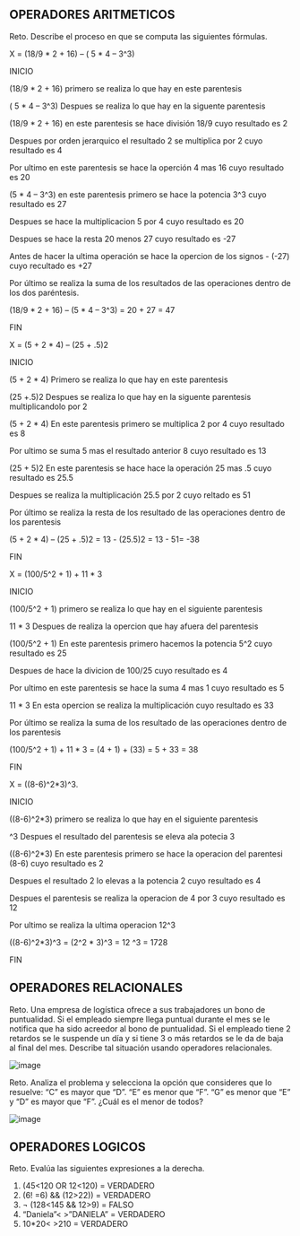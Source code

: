 ## OPERADORES ARITMETICOS
Reto. Describe el proceso en que se computa las siguientes fórmulas.

X = (18/9 * 2 + 16) – ( 5 * 4 – 3^3)

INICIO

(18/9 * 2 + 16) primero se realiza lo que hay en este parentesis

( 5 * 4 – 3^3) Despues se realiza lo que hay en la siguente parentesis

(18/9 * 2 + 16) en este parentesis se hace división 18/9 cuyo resultado es 2

Despues por orden jerarquico el resultado 2 se multiplica por 2 cuyo resultado es 4

Por ultimo en este parentesis se hace la operción 4 mas 16 cuyo resultado es 20

(5 * 4 – 3^3) en este parentesis primero se hace la potencia 3^3 cuyo resultado es 27

Despues se hace la multiplicacion 5 por 4 cuyo resultado es 20

Despues se hace la resta 20 menos 27 cuyo resultado es -27

Antes de hacer la ultima operación se hace la opercion de los signos - (-27) cuyo recultado es +27

Por último se realiza la suma de los resultados de las operaciones dentro de los dos paréntesis.

(18/9 * 2 + 16) – (5 * 4 – 3^3) = 20 + 27 = 47

FIN


X = (5 + 2 * 4) – (25 + .5)2

INICIO

(5 + 2 * 4) Primero se realiza lo que hay en este parentesis

(25 +.5)2 Despues se realiza lo que hay en la siguente parentesis multiplicandolo por 2

(5 + 2 * 4) En este parentesis primero se multiplica 2 por 4 cuyo resultado es 8

Por ultimo se suma 5 mas el resultado anterior 8 cuyo resultado es 13

(25 + 5)2 En este parentesis se hace hace la operación 25 mas .5 cuyo resultado es 25.5

Despues se realiza la multiplicación 25.5 por 2 cuyo reltado es 51

Por último se realiza la resta de los resultado de las operaciones dentro de los parentesis

(5 + 2 * 4) – (25 + .5)2 = 13 - (25.5)2 = 13 - 51= -38

FIN


X = (100/5^2 + 1) + 11 * 3

INICIO

(100/5^2 + 1) primero se realiza lo que hay en el siguiente parentesis

11 * 3 Despues de realiza la opercion que hay afuera del parentesis

(100/5^2 + 1) En este parentesis primero hacemos la potencia 5^2 cuyo resultado es 25

Despues de hace la divicion de 100/25 cuyo resultado es 4

Por ultimo en este parentesis se hace la suma 4 mas 1 cuyo resultado es 5

11 * 3 En esta opercion se realiza la multiplicación cuyo resultado es 33

Por último se realiza la suma de los resultado de las operaciones dentro de los parentesis

(100/5^2 + 1) + 11 * 3 = (4 + 1) + (33) = 5 + 33 = 38

FIN

X = ((8-6)^2*3)^3.

INICIO

((8-6)^2*3) primero se realiza lo que hay en el siguiente parentesis

^3 Despues el resultado del parentesis se eleva ala potecia 3

((8-6)^2*3) En este parentesis primero se hace la operacion del parentesi (8-6) cuyo resultado es 2

Despues el resultado 2 lo elevas a la potencia 2 cuyo resultado es 4

Despues el parentesis se realiza la operacion de 4 por 3 cuyo resultado es 12

Por ultimo se realiza la ultima operacion 12^3

((8-6)^2*3)^3 = (2^2 * 3)^3 = 12 ^3 = 1728

FIN

## OPERADORES RELACIONALES
Reto. Una empresa de logística ofrece a sus trabajadores un bono de
puntualidad. Si el empleado siempre llega puntual durante el mes se le
notifica que ha sido acreedor al bono de puntualidad. Si el empleado tiene
2 retardos se le suspende un día y si tiene 3 o más retardos se le da de
baja al final del mes. Describe tal situación usando operadores
relacionales.

![image](https://user-images.githubusercontent.com/102439883/160493014-6b83c2fd-839a-403f-a090-37d5b4830893.png)


Reto. Analiza el problema y selecciona la opción que consideres que lo
resuelve:
“C” es mayor que “D”. “E” es menor que “F”. “G” es menor que “E” y “D” es
mayor que “F”. ¿Cuál es el menor de todos?

![image](https://user-images.githubusercontent.com/102439883/160497494-0faab0e2-3a42-4ae2-b59f-f0d49c5de5f6.png)


## OPERADORES LOGICOS
Reto. Evalúa las siguientes expresiones a la derecha.
1) (45<120 OR 12<120) = VERDADERO
2) (6! =6) && (12>22)) = VERDADERO
3) ¬ (128<145 && 12>9) = FALSO
4) “Daniela”< >”DANIELA” = VERDADERO
5) 10*20< >210 = VERDADERO
